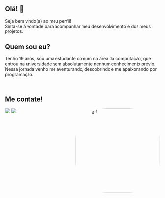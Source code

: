<h2> Olá! 👋 </h2>

<!--
**jaislaataides/jaislaataides** is a ✨ _special_ ✨ repository because its `README.md` (this file) appears on your GitHub profile.

Here are some ideas to get you started:

- 🔭 I’m currently working on ...
- 🌱 I’m currently learning ...
- 👯 I’m looking to collaborate on ...
- 🤔 I’m looking for help with ...
- 💬 Ask me about ...
- 📫 How to reach me: ...
- 😄 Pronouns: ...
- ⚡ Fun fact: ...
-->
<div style="display: inline_block">
<p align="left">
 Seja bem vindo(a) ao meu perfil! <br> Sinta-se à vontade para acompanhar meu desenvolvimento e dos meus projetos. 
</p>
<p>
 <h2>Quem sou eu?</h2>
   Tenho 19 anos, sou uma estudante comum na área da computação, que entrou na universidade sem absolutamente nenhum conhecimento prévio. Nessa jornada venho me aventurando, descobrindo e me apaixonando por programação.<br>
 </p>
 </div>
 <div>
 <br>
 <h2> Me contate!</h2>
<a href="https://github.com/jaislaataides">
<a href="https://www.instagram.com/invites/contact/?i=5odl3375je6r&utm_content=2n6b18m" target="_blank"><img src="https://img.shields.io/badge/-Instagram-%23E4405F?style=for-the-badge&logo=instagram&logoColor=white" target="_blank"></a>
<a href="" target="_blank"><img src="https://img.shields.io/badge/Discord-7289DA?style=for-the-badge&logo=discord&logoColor=white" target="_blank"></a> 
<img align="right" alt="cute-gif" height="275" style="border-radius:100px;" src="https://media.discordapp.net/attachments/1017139709090209824/1020460772704391178/ezgif.com-gif-maker_2.gif?width=453&height=453">
</div>

